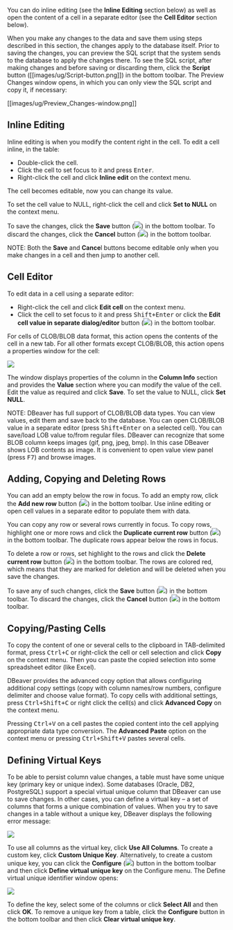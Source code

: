 You can do inline editing (see the **Inline Editing** section below) as well as open the content of a cell in a separate editor (see the **Cell Editor** section below). 

When you make any changes to the data and save them using steps described in this section, the changes apply to the database itself. Prior to saving the changes, you can preview the SQL script that the system sends to the database to apply the changes there. To see the SQL script, after making changes and before saving or discarding them, click the **Script** button ([[images/ug/Script-button.png]]) in the bottom toolbar. The Preview Changes window opens, in which you can only view the SQL script and copy it, if necessary:

[[images/ug/Preview_Changes-window.png]]

## Inline Editing

Inline editing is when you modify the content right in the cell. To edit a cell inline, in the table:
* Double-click the cell.
* Click the cell to set focus to it and press <kbd>Enter</kbd>.
* Right-click the cell and click **Inline edit** on the context menu.

The cell becomes editable, now you can change its value.

To set the cell value to NULL, right-click the cell and click **Set to NULL** on the context menu.

To save the changes, click the **Save** button (<img src="https://www.dropbox.com/s/j3diu0m22x9wuof/Save%20button%20in%20Data%20tab.png?raw=1"/>) in the bottom toolbar. To discard the changes, click the **Cancel** button (<img src="https://www.dropbox.com/s/w34nc4noeyhm1at/Cancel%20button%20in%20Data%20tab.png?raw=1"/>) in the bottom toolbar.

NOTE: Both the **Save** and **Cance**l buttons become editable only when you make changes in a cell and then jump to another cell.

## Cell Editor

To edit data in a cell using a separate editor:
* Right-click the cell and click **Edit cell** on the context menu.
* Click the cell to set focus to it and press <kbd>Shift+Enter</kbd> or click the **Edit cell value in separate dialog/editor** button (<img src="https://www.dropbox.com/s/8lxyg1ui5vknfef/Edit%20call%20value%20button.png?raw=1"/>) in the bottom toolbar.

For cells of CLOB/BLOB data format, this action opens the contents of the cell in a new tab.
For all other formats except CLOB/BLOB, this action opens a properties window for the cell:

<img src="https://www.dropbox.com/s/mbshj10ec86y9ch/Cell%20properties%20window.png?raw=1"/>
 
The window displays properties of the column in the **Column Info** section and provides the **Value** section where you can modify the value of the cell. Edit the value as required and click **Save**. To set the value to NULL, click **Set NULL**.

NOTE: DBeaver has full support of CLOB/BLOB data types. You can view values, edit them and save back to the database. You can open CLOB/BLOB value in a separate editor (press <kbd>Shift+Enter</kbd> on a selected cell). You can save/load LOB value to/from regular files. DBeaver can recognize that some BLOB column keeps images (gif, png, jpeg, bmp). In this case DBeaver shows LOB contents as image. It is convenient to open value view panel (press <kbd>F7</kbd>) and browse images.

## Adding, Copying and Deleting Rows

You can add an empty below the row in focus. To add an empty row, click the **Add new row** button (<img src="https://www.dropbox.com/s/kjnaoldqr29k7tn/Add%20new%20row%20button.png?raw=1"/>) in the bottom toolbar. Use inline editing or open cell values in a separate editor to populate them with data.

You can copy any row or several rows currently in focus. To copy rows, highlight one or more rows and click the **Duplicate current row** button (<img src="https://www.dropbox.com/s/svqjl6uctcdx4in/Duplicate%20current%20row%20button.png?raw=1"/>) in the bottom toolbar. The duplicate rows appear below the rows in focus.

To delete a row or rows, set highlight to the rows and click the **Delete current row** button (<img src="https://www.dropbox.com/s/vfhsu6etpzleo73/Delete%20current%20row%20button.png?raw=1"/>) in the bottom toolbar. The rows are colored red, which means that they are marked for deletion and will be deleted when you save the changes.

To save any of such changes, click the **Save** button (<img src="https://www.dropbox.com/s/j3diu0m22x9wuof/Save%20button%20in%20Data%20tab.png?raw=1"/>) in the bottom toolbar. To discard the changes, click the **Cancel** button (<img src="https://www.dropbox.com/s/w34nc4noeyhm1at/Cancel%20button%20in%20Data%20tab.png?raw=1"/>) in the bottom toolbar.

## Copying/Pasting Cells

To copy the content of one or several cells to the clipboard in TAB-delimited format, press <kbd>Ctrl+C</kbd> or right-click the cell or cell selection and click **Copy** on the context menu.  Then you can paste the copied selection into some spreadsheet editor (like Excel).

DBeaver provides the advanced copy option that allows configuring additional copy settings (copy with column names/row numbers, configure delimiter and choose value format). To copy cells with additional settings, press <kbd>Ctrl+Shift+C</kbd> or right click the cell(s) and click **Advanced Copy** on the context menu.

Pressing <kbd>Ctrl+V</kbd> on a cell pastes the copied content into the cell applying appropriate data type conversion. The **Advanced Paste** option on the context menu or pressing <kbd>Ctrl+Shift+V</kbd> pastes several cells.

## Defining Virtual Keys

To be able to persist column value changes, a table must have some unique key (primary key or unique index). Some databases (Oracle, DB2, PostgreSQL) support a special virtual unique column that DBeaver can use to save changes. In other cases, you can define a virtual key – a set of columns that forms a unique combination of values.
When you try to save changes in a table without a unique key, DBeaver displays the following error message:

<img src="https://www.dropbox.com/s/v07c0xv99f38g6n/Unique%20key%20error.png?raw=1"/>

To use all columns as the virtual key, click **Use All Columns**.
To create a custom key, click **Custom Unique Key**. Alternatively, to create a custom unique key, you can click the **Configure** (<img src="https://www.dropbox.com/s/iebvq6vomzwqls4/Configure%20button.png?raw=1"/>) button in the bottom toolbar and then click **Define virtual unique key** on the Configure menu. The Define virtual unique identifier window opens:

<img src="https://www.dropbox.com/s/b44r4ygk7zf1tbz/Define%20virtual%20unique%20identifier%20dialog.png?raw=1"/>
 
To define the key, select some of the columns or click **Select All** and then click **OK**.
To remove a unique key from a table, click the **Configure** button in the bottom toolbar and then click **Clear virtual unique key**.
